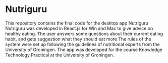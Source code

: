 # Nutriguru
This repository contains the final code for the desktop app Nutriguru
Nutriguru was developed in React.js for Win and Mac to give advice on healthy eating. The user answers some questions about their current eating habit, and gets suggestion what they should eat more
The rules of the system were set up following the guidelines of nutritional experts from the University of Groningen.
The app was developed for the course Knowledge Technology Practical at the University of Groningen.
